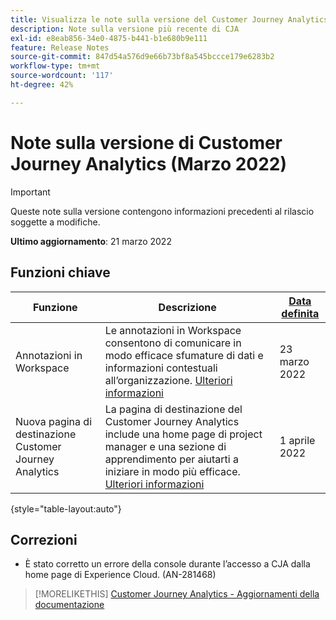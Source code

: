 ```yaml
---
title: Visualizza le note sulla versione del Customer Journey Analytics corrente
description: Note sulla versione più recente di CJA
exl-id: e8eab856-34e0-4875-b441-b1e680b9e111
feature: Release Notes
source-git-commit: 847d54a576d9e66b73bf8a545bccce179e6283b2
workflow-type: tm+mt
source-wordcount: '117'
ht-degree: 42%

---
```


# Note sulla versione di Customer Journey Analytics (Marzo 2022)

>[!IMPORTANT]
>
>Queste note sulla versione contengono informazioni precedenti al rilascio soggette a modifiche.

**Ultimo aggiornamento**: 21 marzo 2022

## Funzioni chiave

| Funzione | Descrizione | [Data definita](/help/release-notes/releases.md) |
| ----------- | ---------- | ----- |
| Annotazioni in Workspace | Le annotazioni in Workspace consentono di comunicare in modo efficace sfumature di dati e informazioni contestuali all’organizzazione. [Ulteriori informazioni](/help/components/annotations/overview.md) | 23 marzo 2022 |
| Nuova pagina di destinazione Customer Journey Analytics | La pagina di destinazione del Customer Journey Analytics include una home page di project manager e una sezione di apprendimento per aiutarti a iniziare in modo più efficace. [Ulteriori informazioni](/help/getting-started/landing.md) | 1 aprile 2022 |

{style=&quot;table-layout:auto&quot;}

## Correzioni

* È stato corretto un errore della console durante l’accesso a CJA dalla home page di Experience Cloud. (AN-281468)

>[!MORELIKETHIS]
>[Customer Journey Analytics - Aggiornamenti della documentazione](/help/release-notes/doc-changes.md)
